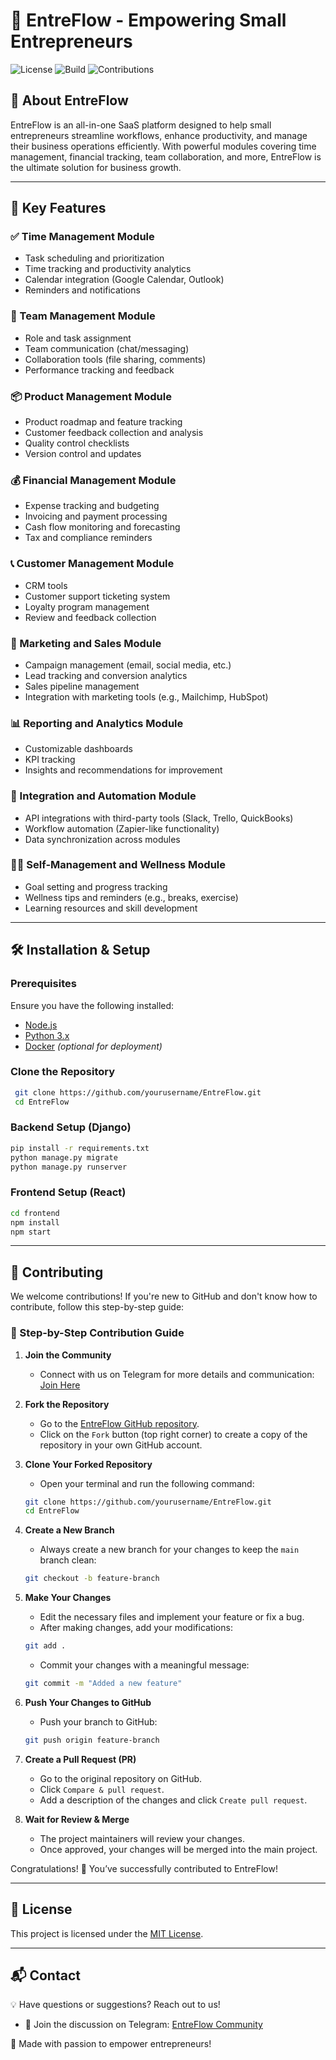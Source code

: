 # 🚀 EntreFlow - Empowering Small Entrepreneurs

![License](https://img.shields.io/badge/license-MIT-blue.svg)
![Build](https://img.shields.io/badge/build-passing-brightgreen.svg)
![Contributions](https://img.shields.io/badge/contributions-welcome-orange.svg)

## 📌 About EntreFlow
EntreFlow is an all-in-one SaaS platform designed to help small entrepreneurs streamline workflows, enhance productivity, and manage their business operations efficiently. With powerful modules covering time management, financial tracking, team collaboration, and more, EntreFlow is the ultimate solution for business growth.

---

## 🌟 Key Features

### ✅ Time Management Module
- Task scheduling and prioritization
- Time tracking and productivity analytics
- Calendar integration (Google Calendar, Outlook)
- Reminders and notifications

### 👥 Team Management Module
- Role and task assignment
- Team communication (chat/messaging)
- Collaboration tools (file sharing, comments)
- Performance tracking and feedback

### 📦 Product Management Module
- Product roadmap and feature tracking
- Customer feedback collection and analysis
- Quality control checklists
- Version control and updates

### 💰 Financial Management Module
- Expense tracking and budgeting
- Invoicing and payment processing
- Cash flow monitoring and forecasting
- Tax and compliance reminders

### 📞 Customer Management Module
- CRM tools
- Customer support ticketing system
- Loyalty program management
- Review and feedback collection

### 📢 Marketing and Sales Module
- Campaign management (email, social media, etc.)
- Lead tracking and conversion analytics
- Sales pipeline management
- Integration with marketing tools (e.g., Mailchimp, HubSpot)

### 📊 Reporting and Analytics Module
- Customizable dashboards
- KPI tracking
- Insights and recommendations for improvement

### 🔗 Integration and Automation Module
- API integrations with third-party tools (Slack, Trello, QuickBooks)
- Workflow automation (Zapier-like functionality)
- Data synchronization across modules

### 🧘‍♂️ Self-Management and Wellness Module
- Goal setting and progress tracking
- Wellness tips and reminders (e.g., breaks, exercise)
- Learning resources and skill development

---

## 🛠 Installation & Setup

### Prerequisites
Ensure you have the following installed:
- [Node.js](https://nodejs.org/)
- [Python 3.x](https://www.python.org/)
- [Docker](https://www.docker.com/) *(optional for deployment)*

### Clone the Repository
```sh
 git clone https://github.com/yourusername/EntreFlow.git
 cd EntreFlow
```

### Backend Setup (Django)
```sh
pip install -r requirements.txt
python manage.py migrate
python manage.py runserver
```

### Frontend Setup (React)
```sh
cd frontend
npm install
npm start
```

---

## 🤝 Contributing
We welcome contributions! If you're new to GitHub and don't know how to contribute, follow this step-by-step guide:

### 📌 Step-by-Step Contribution Guide

1. **Join the Community**
   - Connect with us on Telegram for more details and communication: [Join Here](https://t.me/+0u6528u72UI1ZjBl)

2. **Fork the Repository**
   - Go to the [EntreFlow GitHub repository](https://github.com/yourusername/EntreFlow).
   - Click on the `Fork` button (top right corner) to create a copy of the repository in your own GitHub account.

3. **Clone Your Forked Repository**
   - Open your terminal and run the following command:
   ```sh
   git clone https://github.com/yourusername/EntreFlow.git
   cd EntreFlow
   ```

4. **Create a New Branch**
   - Always create a new branch for your changes to keep the `main` branch clean:
   ```sh
   git checkout -b feature-branch
   ```

5. **Make Your Changes**
   - Edit the necessary files and implement your feature or fix a bug.
   - After making changes, add your modifications:
   ```sh
   git add .
   ```
   - Commit your changes with a meaningful message:
   ```sh
   git commit -m "Added a new feature"
   ```

6. **Push Your Changes to GitHub**
   - Push your branch to GitHub:
   ```sh
   git push origin feature-branch
   ```

7. **Create a Pull Request (PR)**
   - Go to the original repository on GitHub.
   - Click `Compare & pull request`.
   - Add a description of the changes and click `Create pull request`.

8. **Wait for Review & Merge**
   - The project maintainers will review your changes.
   - Once approved, your changes will be merged into the main project.

Congratulations! 🎉 You’ve successfully contributed to EntreFlow!

---

## 📜 License
This project is licensed under the [MIT License](LICENSE).

---

## 📬 Contact
💡 Have questions or suggestions? Reach out to us!
- 💬 Join the discussion on Telegram: [EntreFlow Community](https://t.me/+0u6528u72UI1ZjBl)

💙 Made with passion to empower entrepreneurs!
